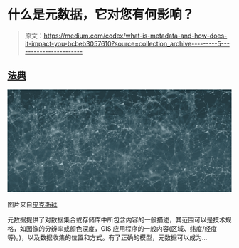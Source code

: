 # 什么是元数据，它对您有何影响？

> 原文：<https://medium.com/codex/what-is-metadata-and-how-does-it-impact-you-bcbeb3057610?source=collection_archive---------5----------------------->

## [法典](http://medium.com/codex)

![](img/72a7a3df3475f9280f8fc6de956e3c3f.png)

图片来自[皮克斯拜](https://pixabay.com/?utm_source=link-attribution&utm_medium=referral&utm_campaign=image&utm_content=4556932)

元数据提供了对数据集合或存储库中所包含内容的一般描述，其范围可以是技术规格，如图像的分辨率或颜色深度，GIS 应用程序的一般内容(区域、纬度/经度等)。)，以及数据收集的位置和方式。有了正确的模型，元数据可以成为…